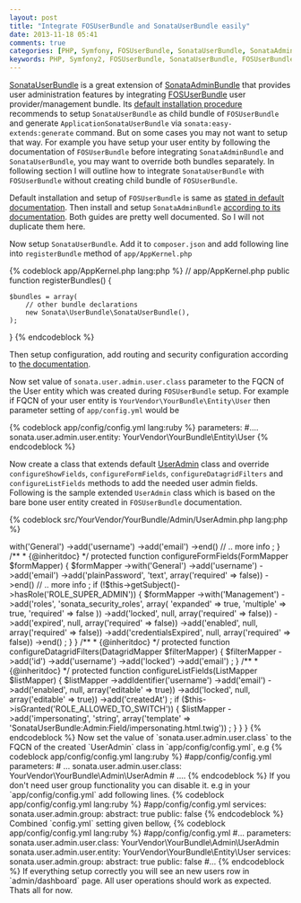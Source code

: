 ```yaml
---
layout: post
title: "Integrate FOSUserBundle and SonataUserBundle easily"
date: 2013-11-18 05:41
comments: true
categories: [PHP, Symfony, FOSUserBundle, SonataUserBundle, SonataAdminBundle]
keywords: PHP, Symfony2, FOSUserBundle, SonataUserBundle, FOSUserBundle + SonataUserBundle, integrate FOSUserBundle with SonataUserBundle, SonataAdminBundle, SonataUserBundle, Setup, integrating, configuration, install
---
```

[SonataUserBundle](https://github.com/sonata-project/SonataUserBundle) is a great extension of [SonataAdminBundle](https://github.com/sonata-project/SonataAdminBundle) that provides user administration features by integrating [FOSUserBundle](https://github.com/FriendsOfSymfony/FOSUserBundle) user provider/management bundle. Its [default installation procedure](https://github.com/sonata-project/SonataUserBundle/blob/master/Resources/doc/reference/installation.rst#installation) recommends to setup `SonataUserBundle` as child bundle of `FOSUserBundle` and generate `ApplicationSonataUserBundle` via `sonata:easy-extends:generate` command. But on some cases you may not want to setup that way. For example you have setup your user entity by following the documentation of `FOSUserBundle` before integrating `SonataAdminBundle` and `SonataUserBundle`, you may want to override both bundles separately.  In following section I will outline how to integrate `SonataUserBundle` with `FOSUserBundle` without creating child bundle of `FOSUserBundle`.

Default installation and setup of `FOSUserBundle` is same as [stated in default documentation](https://github.com/FriendsOfSymfony/FOSUserBundle/blob/master/Resources/doc/index.md#getting-started-with-fosuserbundle). Then install and setup `SonataAdminBundle` [according to its documentation](http://sonata-project.org/bundles/admin/master/doc/index.html#reference-guide). Both guides are pretty well documented. So I will not duplicate them here.

Now setup `SonataUserBundle`. Add it to `composer.json` and add following line into `registerBundle` method of `app/AppKernel.php`

{% codeblock app/AppKernel.php lang:php %}
// app/AppKernel.php
public function registerBundles()
{

    $bundles = array(
        // other bundle declarations
        new Sonata\UserBundle\SonataUserBundle(),
    );
}
{% endcodeblock %}

Then setup configuration, add routing and security configuration according to [the documentation](https://github.com/sonata-project/SonataUserBundle/blob/master/Resources/doc/reference/installation.rst#configuration).

Now set value of `sonata.user.admin.user.class` parameter to the FQCN of the User entity which was created during `FOSUserBundle` setup. For example if FQCN of your user entity is `YourVendor\YourBundle\Entity\User` then parameter setting of `app/config.yml` would be 

{% codeblock app/config/config.yml lang:ruby %}
parameters:
    #....
    sonata.user.admin.user.entity: YourVendor\YourBundle\Entity\User
{% endcodeblock %}

Now create a class that extends default [UserAdmin](https://github.com/sonata-project/SonataUserBundle/blob/master/Admin/Model/UserAdmin.php) class and override `configureShowFields`, `configureFormFields`, `configureDatagridFilters` and `configureListFields` methods to add the needed user admin fields. Following is the sample extended `UserAdmin` class which is based on the bare bone user entity created in `FOSUserBundle` documentation.

{% codeblock src/YourVendor/YourBundle/Admin/UserAdmin.php lang:php  %}

<?php
//src/YourVendor/YourBundle/Admin/UserAdmin.php

namespace YourVendor\YourBundle\Admin;

use Sonata\UserBundle\Admin\Model\UserAdmin as BaseUserAdmin;

use Sonata\AdminBundle\Form\FormMapper;
use Sonata\AdminBundle\Datagrid\DatagridMapper;
use Sonata\AdminBundle\Datagrid\ListMapper;
use Sonata\AdminBundle\Show\ShowMapper;

use FOS\UserBundle\Model\UserManagerInterface;
use Sonata\AdminBundle\Route\RouteCollection;


class UserAdmin extends BaseUserAdmin
{
    /**
     * {@inheritdoc}
     */
    protected function configureShowFields(ShowMapper $showMapper)
    {
        $showMapper
            ->with('General')
                ->add('username')
                ->add('email')
            ->end()
            // .. more info
        ;
    }

    /**
     * {@inheritdoc}
     */
    protected function configureFormFields(FormMapper $formMapper)
    {

        $formMapper
            ->with('General')
                ->add('username')
                ->add('email')
                ->add('plainPassword', 'text', array('required' => false))
            ->end()
            // .. more info
            ;

        if (!$this->getSubject()->hasRole('ROLE_SUPER_ADMIN')) {
            $formMapper
                ->with('Management')
                    ->add('roles', 'sonata_security_roles', array(
                        'expanded' => true,
                        'multiple' => true,
                        'required' => false
                    ))
                    ->add('locked', null, array('required' => false))
                    ->add('expired', null, array('required' => false))
                    ->add('enabled', null, array('required' => false))
                    ->add('credentialsExpired', null, array('required' => false))
                ->end()
            ;
        }
    }

    /**
     * {@inheritdoc}
     */
    protected function configureDatagridFilters(DatagridMapper $filterMapper)
    {
        $filterMapper
            ->add('id')
            ->add('username')
            ->add('locked')
            ->add('email')
        ;
    }
    /**
     * {@inheritdoc}
     */
    protected function configureListFields(ListMapper $listMapper)
    {
        $listMapper
            ->addIdentifier('username')
            ->add('email')
            ->add('enabled', null, array('editable' => true))
            ->add('locked', null, array('editable' => true))
            ->add('createdAt')
        ;

        if ($this->isGranted('ROLE_ALLOWED_TO_SWITCH')) {
            $listMapper
                ->add('impersonating', 'string', array('template' => 'SonataUserBundle:Admin:Field/impersonating.html.twig'))
            ;
        }
    }
}
{% endcodeblock %}

Now set the value of `sonata.user.admin.user.class` to the FQCN of the created `UserAdmin` class in `app/config/config.yml`, e.g

{% codeblock app/config/config.yml lang:ruby %}

#app/config/config.yml

parameters:
    # ...
    sonata.user.admin.user.class: YourVendor\YourBundle\Admin\UserAdmin

# ....
{% endcodeblock %}

If you don't need user group functionality you can disable it. e.g in your `app/config/config.yml` add following lines.

{% codeblock app/config/config.yml lang:ruby %}

#app/config/config.yml

services:
    sonata.user.admin.group:
        abstract: true
        public: false

{% endcodeblock %}

Combined `config.yml` setting given bellow,

{% codeblock app/config/config.yml lang:ruby %}

#app/config/config.yml

#...

parameters:
    sonata.user.admin.user.class: YourVendor\YourBundle\Admin\UserAdmin
    sonata.user.admin.user.entity: YourVendor\YourBundle\Entity\User

services:
    sonata.user.admin.group:
        abstract: true
        public: false
#...

{% endcodeblock %}

If everything setup correctly you will see an new users row in `admin/dashboard` page. All user operations should work as expected. Thats all for now.
